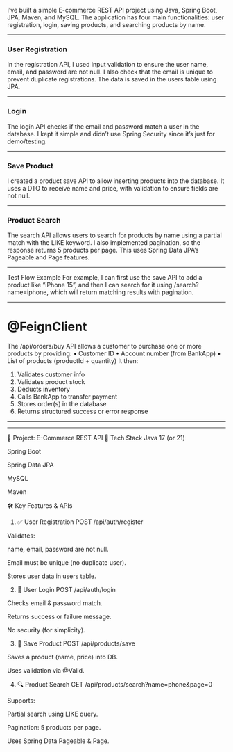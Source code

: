 
I’ve built a simple E-commerce REST API project using Java, Spring Boot, JPA, Maven, and MySQL. The application has four main functionalities: user registration, login, saving products, and searching products by name.
________________________________________
### User Registration
In the registration API, I used input validation to ensure the user name, email, and password are not null. I also check that the email is unique to prevent duplicate registrations. The data is saved in the users table using JPA.
________________________________________
### Login
The login API checks if the email and password match a user in the database. I kept it simple and didn’t use Spring Security since it’s just for demo/testing.
________________________________________
### Save Product
I created a product save API to allow inserting products into the database. It uses a DTO to receive name and price, with validation to ensure fields are not null.
________________________________________
### Product Search
The search API allows users to search for products by name using a partial match with the LIKE keyword. I also implemented pagination, so the response returns 5 products per page. This uses Spring Data JPA’s Pageable and Page<Product> features.
________________________________________

Test Flow Example
For example, I can first use the save API to add a product like “iPhone 15”, and then I can search for it using /search?name=iphone, which will return matching results with pagination. 

---

# @FeignClient

The /api/orders/buy API allows a customer to purchase one or more products by providing:
•	Customer ID
•	Account number (from BankApp)
•	List of products (productId + quantity)
It then:
1.	Validates customer info
2.	Validates product stock
3.	Deducts inventory
4.	Calls BankApp to transfer payment
5.	Stores order(s) in the database
6.	Returns structured success or error response 

---
---

🎯 Project: E-Commerce REST API
🔧 Tech Stack
Java 17 (or 21)

Spring Boot

Spring Data JPA

MySQL

Maven

🛠️ Key Features & APIs
1. ✅ User Registration
POST /api/auth/register

Validates:

name, email, password are not null.

Email must be unique (no duplicate user).

Stores user data in users table.

2. 🔐 User Login
POST /api/auth/login

Checks email & password match.

Returns success or failure message.

No security (for simplicity).

3. 💾 Save Product
POST /api/products/save

Saves a product (name, price) into DB.

Uses validation via @Valid.

4. 🔍 Product Search
GET /api/products/search?name=phone&page=0

Supports:

Partial search using LIKE query.

Pagination: 5 products per page.

Uses Spring Data Pageable & Page<Product>.



